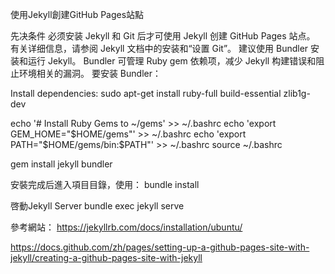 使用Jekyll創建GitHub Pages站點

先决条件
必须安装 Jekyll 和 Git 后才可使用 Jekyll 创建 GitHub Pages 站点。 有关详细信息，请参阅 Jekyll 文档中的安装和“设置 Git”。
建议使用 Bundler 安装和运行 Jekyll。 Bundler 可管理 Ruby gem 依赖项，减少 Jekyll 构建错误和阻止环境相关的漏洞。 要安装 Bundler：

Install dependencies:
sudo apt-get install ruby-full build-essential zlib1g-dev


echo '# Install Ruby Gems to ~/gems' >> ~/.bashrc
echo 'export GEM_HOME="$HOME/gems"' >> ~/.bashrc
echo 'export PATH="$HOME/gems/bin:$PATH"' >> ~/.bashrc
source ~/.bashrc

gem install jekyll bundler

安裝完成后進入項目目錄，使用：
bundle install

啓動Jekyll Server
bundle exec jekyll serve

參考網站：
https://jekyllrb.com/docs/installation/ubuntu/

https://docs.github.com/zh/pages/setting-up-a-github-pages-site-with-jekyll/creating-a-github-pages-site-with-jekyll
